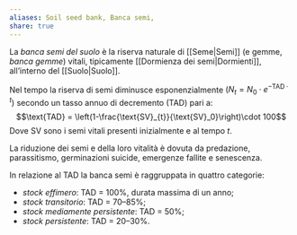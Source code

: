 ```yaml
---
aliases: Soil seed bank, Banca semi,
share: true
---
```

La *banca semi del suolo* è la riserva naturale di [[Seme|Semi]] (e gemme, *banca gemme*) vitali, tipicamente [[Dormienza dei semi|Dormienti]], all’interno del [[Suolo|Suolo]].

Nel tempo la riserva di semi diminusce esponenzialmente $\left(N_t = N_0\cdot e^{-\text{TAD} \cdot t}\right)$ secondo un tasso annuo di decremento (TAD) pari a:
$$\text{TAD} = \left(1-\frac{\text{SV}_{t}}{\text{SV}_0}\right)\cdot 100$$
Dove $\text{SV}$ sono i semi vitali presenti inizialmente e al tempo $t$.

La riduzione dei semi e della loro vitalità è dovuta da predazione, parassitismo, germinazioni suicide, emergenze fallite e senescenza.

In relazione al TAD la banca semi è raggruppata in quattro categorie:
- *stock effimero*: TAD = 100%, durata massima di un anno;
- *stock transitorio*: TAD = 70–85%;
- *stock mediamente persistente*: TAD = 50%;
- *stock persistente*: TAD = 20–30%.